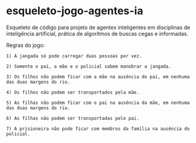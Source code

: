 # esqueleto-jogo-agentes-ia

Esqueleto de código para projeto de agentes inteligentes em disciplinas de inteligência artificial, prática de algoritmos de buscas cegas e informadas.

Regras do jogo:
    
    1) A jangada só pode carregar duas pessoas por vez.
    
    2) Somente o pai, a mãe e o policial sabem manobrar a jangada.
    
    3) Os filhos não podem ficar com a mãe na ausência do pai, em nenhuma das duas margens do rio.
    
    4) Os filhos não podem ser transportados pela mãe.
    
    5) As filhas não podem ficar com o pai na ausência da mãe, em nenhuma das duas margens do rio.
    
    6) As filhas não podem ser transportadas pelo pai.
    
    7) A prisioneira não pode ficar com membros da família na ausência do policial.